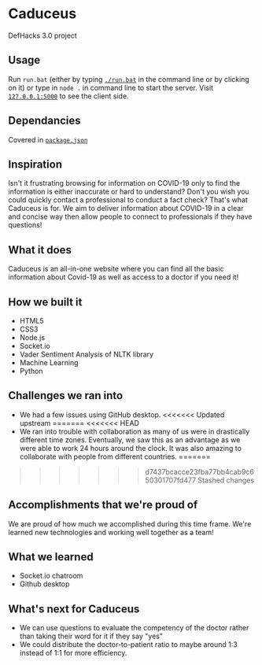 # Caduceus
DefHacks 3.0 project

## Usage
Run `run.bat` (either by typing [`./run.bat`](./run.bat) in the command line or by clicking on it) or type in `node .` in command line to start the server. Visit [`127.0.0.1:5000`](https://127.0.0.1:5000) to see the client side.

## Dependancies
Covered in [`package.json`](./package.json)

## Inspiration
Isn't it frustrating browsing for information on COVID-19 only to find the information is either inaccurate or hard to understand? Don't you wish you could quickly contact a professional to conduct a fact check? That's what Caduceus is for. We aim to deliver information about COVID-19 in a clear and concise way then allow people to connect to professionals if they have questions!

## What it does
Caduceus is an all-in-one website where you can find all the basic information about Covid-19 as well as access to a doctor if you need it!

## How we built it
* HTML5
* CSS3
* Node.js
* Socket.io
* Vader Sentiment Analysis of NLTK library
* Machine Learning
* Python

## Challenges we ran into
* We had a few issues using GitHub desktop.
<<<<<<< Updated upstream
=======
<<<<<<< HEAD
* We ran into trouble with collaboration as many of us were in drastically different time zones. Eventually, we saw this as an advantage as we were able to work 24 hours around the clock. It was also amazing to collaborate with people from different countries.
=======
>>>>>>> d7437bcacce23fba77bb4cab9c650301707fd477
>>>>>>> Stashed changes

## Accomplishments that we're proud of
We are proud of how much we accomplished during this time frame. We're learned new technologies and working well together as a team!

## What we learned
* Socket.io chatroom
* Github desktop

## What's next for Caduceus
* We can use questions to evaluate the competency of the doctor rather than taking their word for it if they say "yes"
* We could distribute the doctor-to-patient ratio to maybe around 1:3 instead of 1:1 for more efficiency.

